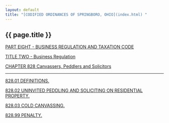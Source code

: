 ```yaml
---
layout: default 
title: "[CODIFIED ORDINANCES OF SPRINGBORO, OHIO](index.html) "
---
```


{{ page.title }}
----------------

[PART EIGHT - BUSINESS REGULATION AND TAXATION CODE](394aa412.html)

[TITLE TWO - Business Regulation](3966a412.html)

[CHAPTER 828 Canvassers, Peddlers and Solicitors](3c02a412.html)

---

[828.01 DEFINITIONS.](3c13a412.html)

[828.02 UNINVITED PEDDLING AND SOLICITING ON RESIDENTIAL
PROPERTY.](3c1ea412.html)

[828.03 COLD CANVASSING.](3c22a412.html)

[828.99 PENALTY.](3c26a412.html)
